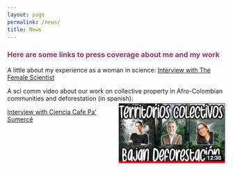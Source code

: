 ```yaml
---
layout: page
permalink: /news/
title: News
---
```


<h3><span style="color: #993366;">Here are some links to press coverage about me and my work</span></h3>

 A little about my experience as a woman in science: <a href="https://thefemalescientist.com/portrait/andrea-paz/826/meet-andrea-paz-a-biologist-focusing-on-species-distributions-and-diversity-in-neotropical-amphibians/">Interview with The Female Scientist </a>


<p>A sci comm video about our work on collective property in Afro-Colombian communities and deforestation (in spanish):
<img style="float: right;" src="/images/CienciaCafe.jpg" width="250"> 
   
   
 <a href="https://www.youtube.com/watch?v=EXDzZW6zUX8&t=2s"> Interview with Ciencia Cafe Pa' Sumercé </a>
</p>




